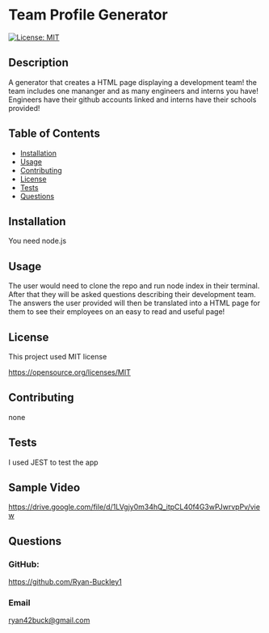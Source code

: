 # Team Profile Generator

[![License: MIT](https://img.shields.io/badge/License-MIT-yellow.svg)](https://opensource.org/licenses/MIT)

## Description

A generator that creates a HTML page displaying a development team! the team includes one mananger and as many engineers and interns you have! Engineers have their github accounts linked and interns have their schools provided!

## Table of Contents

- [Installation](#installation)
- [Usage](#usage)
- [Contributing](#contributing)
- [License](#license)
- [Tests](#tests)
- [Questions](#questions)

## Installation

You need node.js

## Usage

The user would need to clone the repo and run node index in their terminal. After that they will be asked questions describing their development team. The answers the user provided will then be translated into a HTML page for them to see their employees on an easy to read and useful page!

## License

This project used MIT license

https://opensource.org/licenses/MIT

## Contributing

none

## Tests

I used JEST to test the app

## Sample Video

https://drive.google.com/file/d/1LVgjy0m34hQ_itpCL40f4G3wPJwrvpPv/view

## Questions

### GitHub:

https://github.com/Ryan-Buckley1

### Email

ryan42buck@gmail.com
